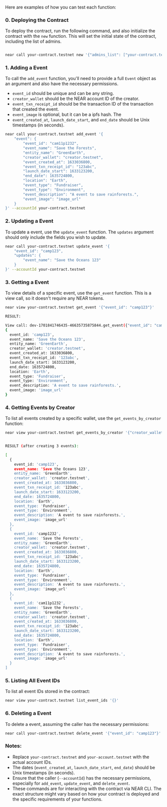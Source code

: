 
Here are examples of how you can test each function:



### 0. Deploying the Contract

To deploy the contract, run the following command, and also initialize the contract with the `new` function. This will set the initial state of the contract, including the list of admins.


```bash

near call your-contract.testnet new '{"admins_list": ["your-contract.testnet"]}' --accountId your-contract.testnet

```


### 1. Adding a Event

To call the `add_event` function, you'll need to provide a full `Event` object as an argument and also have the necessary permissions.
- `event_id` should be unique and can be any string.
- `creator_wallet` should be the NEAR account ID of the creator.
- `event_txn_receipt_id` should be the transaction ID of the transaction that created the event.
- `event_image` is optional, but it can be a ipfs hash. The
- `event_created_at`, `launch_date_start`, and `end_date` should be Unix timestamps (in seconds).


```bash
near call your-contract.testnet add_event '{
    "event": {
        "event_id": "cam11p1232",
        "event_name": "Save the Forests",
        "entity_name": "GreenEarth",
        "creator_wallet": "creator.testnet",
        "event_created_at": 1633036800,
        "event_txn_receipt_id": "123abc",
        "launch_date_start": 1633123200,
        "end_date": 1635724800,
        "location": "Earth",
        "event_type": "Fundraiser",
        "event_type": "Environment",
        "event_description": "A event to save rainforests.",
        "event_image": "image_url"
    }
}' --accountId your-contract.testnet
```

### 2. Updating a Event

To update a event, use the `update_event` function. The `updates` argument should only include the fields you wish to update.

```bash
near call your-contract.testnet update_event '{
    "event_id": "camp123",
    "updates": {
        "event_name": "Save the Oceans 123"
    }
}' --accountId your-contract.testnet
```

### 3. Getting a Event

To view details of a specific event, use the `get_event` function. This is a view call, so it doesn't require any NEAR tokens.

```bash
near view your-contract.testnet get_event '{"event_id": "camp123"}'

RESULT:

View call: dev-1701841746435-46635735875844.get_event({"event_id": "camp123"})
{
  event_id: 'camp123',
  event_name: 'Save the Oceans 123',
  entity_name: 'GreenEarth',
  creator_wallet: 'creator.testnet',
  event_created_at: 1633036800,
  event_txn_receipt_id: '123abc',
  launch_date_start: 1633123200,
  end_date: 1635724800,
  location: 'Earth',
  event_type: 'Fundraiser',
  event_type: 'Environment',
  event_description: 'A event to save rainforests.',
  event_image: 'image_url'
}
```

### 4. Getting Events by Creator

To list all events created by a specific wallet, use the `get_events_by_creator` function:

```bash
near view your-contract.testnet get_events_by_creator '{"creator_wallet": "creator.testnet"}'


RESULT (after creating 3 events):

[
  {
    event_id: 'camp123',
    event_name: 'Save the Oceans 123',
    entity_name: 'GreenEarth',
    creator_wallet: 'creator.testnet',
    event_created_at: 1633036800,
    event_txn_receipt_id: '123abc',
    launch_date_start: 1633123200,
    end_date: 1635724800,
    location: 'Earth',
    event_type: 'Fundraiser',
    event_type: 'Environment',
    event_description: 'A event to save rainforests.',
    event_image: 'image_url'
  },
  {
    event_id: 'camp1232',
    event_name: 'Save the Forests',
    entity_name: 'GreenEarth',
    creator_wallet: 'creator.testnet',
    event_created_at: 1633036800,
    event_txn_receipt_id: '123abc',
    launch_date_start: 1633123200,
    end_date: 1635724800,
    location: 'Earth',
    event_type: 'Fundraiser',
    event_type: 'Environment',
    event_description: 'A event to save rainforests.',
    event_image: 'image_url'
  },
  {
    event_id: 'cam11p1232',
    event_name: 'Save the Forests',
    entity_name: 'GreenEarth',
    creator_wallet: 'creator.testnet',
    event_created_at: 1633036800,
    event_txn_receipt_id: '123abc',
    launch_date_start: 1633123200,
    end_date: 1635724800,
    location: 'Earth',
    event_type: 'Fundraiser',
    event_type: 'Environment',
    event_description: 'A event to save rainforests.',
    event_image: 'image_url'
  }
]


```

### 5. Listing All Event IDs

To list all event IDs stored in the contract:

```bash
near view your-contract.testnet list_event_ids '{}'


```

### 6. Deleting a Event

To delete a event, assuming the caller has the necessary permissions:

```bash
near call your-contract.testnet delete_event '{"event_id": "camp123"}' --accountId your-account.testnet
```

### Notes:

- Replace `your-contract.testnet` and `your-account.testnet` with the actual account IDs.
- The dates (`event_created_at`, `launch_date_start`, `end_date`) should be Unix timestamps (in seconds).
- Ensure that the caller (`--accountId`) has the necessary permissions, especially for `add_event`, `update_event`, and `delete_event`.
- These commands are for interacting with the contract via NEAR CLI. The exact structure might vary based on how your contract is deployed and the specific requirements of your functions.